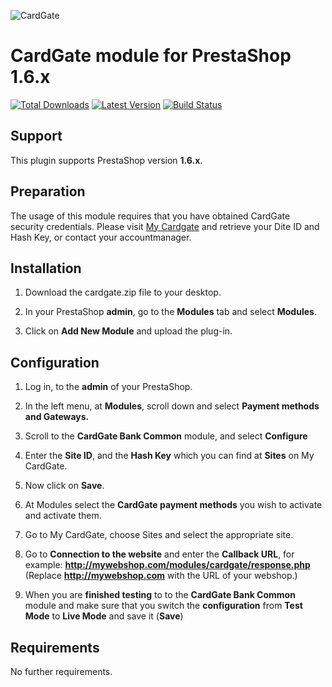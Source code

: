 ![CardGate](https://cdn.curopayments.net/thumb/200/logos/cardgate.png)

# CardGate module for PrestaShop 1.6.x

[![Total Downloads](https://img.shields.io/packagist/dt/cardgate/prestashop16.svg)](https://packagist.org/packages/cardgate/prestashop16)
[![Latest Version](https://img.shields.io/packagist/v/cardgate/prestashop16.svg)](https://github.com/cardgate/prestashop16/releases)
[![Build Status](https://travis-ci.org/cardgate/prestashop16.svg?branch=master)](https://travis-ci.org/cardgate/prestashop16)

## Support

This plugin supports PrestaShop version **1.6.x**.

## Preparation

The usage of this module requires that you have obtained CardGate security credentials.
Please visit [My Cardgate](https://my.cardgate.com/) and retrieve your Dite ID and Hash Key, or contact your accountmanager.

## Installation

1. Download the cardgate.zip file to your desktop.

2. In your PrestaShop **admin**, go to the **Modules** tab and select **Modules**.

3. Click on **Add New Module** and upload the plug-in.

## Configuration

1. Log in, to the **admin** of your PrestaShop.

2. In the left menu, at **Modules**, scroll down and select **Payment methods and Gateways.**

3. Scroll to the **CardGate Bank Common** module, and select **Configure**

4. Enter the **Site ID**, and the **Hash Key** which you can find at **Sites** on My CardGate.

5. Now click on **Save**.

6. At Modules select the **CardGate payment methods** you wish to activate and activate them.

7. Go to My CardGate, choose Sites and select the appropriate site.

8. Go to **Connection to the website** and enter the **Callback URL**, for example:
   **http://mywebshop.com/modules/cardgate/response.php**
   (Replace **http://mywebshop.com** with the URL of your webshop.)

9. When you are **finished testing** to to the **CardGate Bank Common** module and make 
   sure that you switch the **configuration** from **Test Mode** to **Live Mode** and save it (**Save**)

## Requirements

No further requirements.